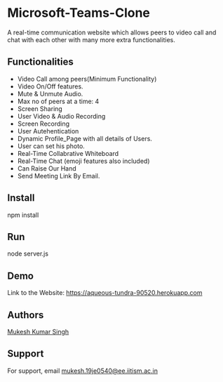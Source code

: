 # Microsoft-Teams-Clone

A real-time communication website which allows peers to video call and chat with each other with many more extra functionalities.

## Functionalities

- Video Call among peers(Minimum Functionality)
- Video On/Off features.
- Mute & Unmute Audio.
- Max no of peers at a time: 4
- Screen Sharing
- User Video & Audio Recording
- Screen Recording
- User Autehentication
- Dynamic Profile_Page with all details of Users.
- User can set his photo.
- Real-Time Collabrative Whiteboard
- Real-Time Chat (emoji features also included)
- Can Raise Our Hand
- Send Meeting Link By Email.

## Install

npm install

## Run

node server.js

## Demo

Link to the Website: https://aqueous-tundra-90520.herokuapp.com

## Authors

[Mukesh Kumar Singh](https://github.com/007msr)

## Support

For support, email mukesh.19je0540@ee.iitism.ac.in

